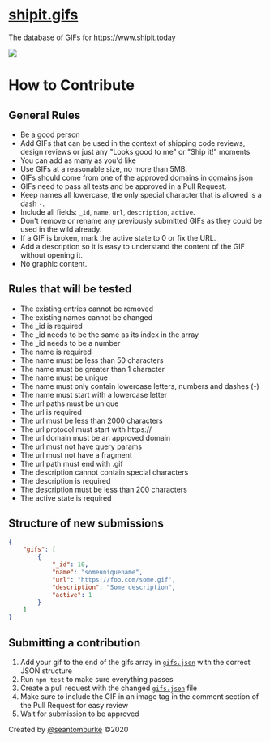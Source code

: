 # [shipit.gifs](https://www.shipit.today)
The database of GIFs for https://www.shipit.today

![](https://i.shipit.today)

# How to Contribute

## General Rules
+ Be a good person
+ Add GIFs that can be used in the context of shipping code reviews, design reviews or just any "Looks good to me" or "Ship it!" moments
+ You can add as many as you'd like
+ Use GIFs at a reasonable size, no more than 5MB.
+ GIFs should come from one of the approved domains in [domains.json](domains.json)
+ GIFs need to pass all tests and be approved in a Pull Request.
+ Keep names all lowercase, the only special character that is allowed is a dash `-`.
+ Include all fields: `_id`, `name`, `url`, `description`, `active`.
+ Don't remove or rename any previously submitted GIFs as they could be used in the wild already.
+ If a GIF is broken, mark the active state to 0 or fix the URL.
+ Add a description so it is easy to understand the content of the GIF without opening it.
+ No graphic content.

## Rules that will be tested

+ The existing entries cannot be removed
+ The existing names cannot be changed
+ The _id is required
+ The _id needs to be the same as its index in the array
+ The _id needs to be a number
+ The name is required
+ The name must be less than 50 characters
+ The name must be greater than 1 character
+ The name must be unique
+ The name must only contain lowercase letters, numbers and dashes (-)
+ The name must start with a lowercase letter
+ The url paths must be unique
+ The url is required
+ The url must be less than 2000 characters
+ The url protocol must start with https://
+ The url domain must be an approved domain
+ The url must not have query params
+ The url must not have a fragment
+ The url path must end with .gif
+ The description cannot contain special characters
+ The description is required
+ The description must be less than 200 characters
+ The active state is required

## Structure of new submissions

```json
{
    "gifs": [
        {
            "_id": 10,
            "name": "someuniquename",
            "url": "https://foo.com/some.gif",
            "description": "Some description",
            "active": 1
        }
    ]
}
```

## Submitting a contribution

1. Add your gif to the end of the gifs array in [`gifs.json`](https://github.com/seantomburke/shipit.gifs/blob/master/gifs.json) with the correct JSON structure
2. Run `npm test` to make sure everything passes
3. Create a pull request with the changed [`gifs.json`](https://github.com/seantomburke/shipit.gifs/blob/master/gifs.json) file
4. Make sure to include the GIF in an image tag in the comment section of the Pull Request for easy review
5. Wait for submission to be approved

Created by [@seantomburke](https://www.linkedin.com/in/seanthomasburke) ©2020
